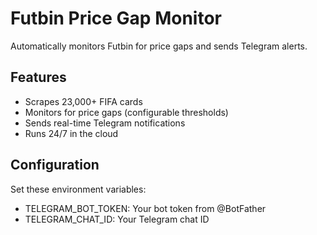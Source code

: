 # Futbin Price Gap Monitor

Automatically monitors Futbin for price gaps and sends Telegram alerts.

## Features
- Scrapes 23,000+ FIFA cards
- Monitors for price gaps (configurable thresholds)
- Sends real-time Telegram notifications
- Runs 24/7 in the cloud

## Configuration
Set these environment variables:
- TELEGRAM_BOT_TOKEN: Your bot token from @BotFather
- TELEGRAM_CHAT_ID: Your Telegram chat ID